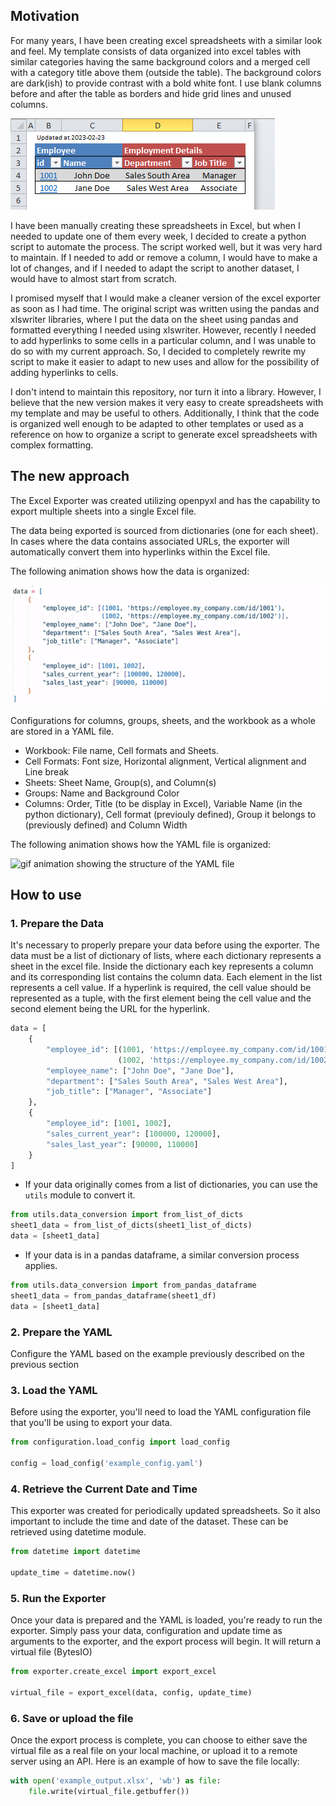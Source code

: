 ## Motivation

For many years, I have been creating excel spreadsheets with a similar look and feel. My template consists of data organized into excel tables with similar categories having the same background colors and a merged cell with a category title above them (outside the table). The background colors are dark(ish) to provide contrast with a bold white font. I use blank columns before and after the table as borders and hide grid lines and unused columns.

![example of a excel sheet with the described template](images/img01_spreadsheet.png)

I have been manually creating these spreadsheets in Excel, but when I needed to update one of them every week, I decided to create a python script to automate the process. The script worked well, but it was very hard to maintain. If I needed to add or remove a column, I would have to make a lot of changes, and if I needed to adapt the script to another dataset, I would have to almost start from scratch.

I promised myself that I would make a cleaner version of the excel exporter as soon as I had time. The original script was written using the pandas and xlswriter libraries, where I put the data on the sheet using pandas and formatted everything I needed using xlswriter. However, recently I needed to add hyperlinks to some cells in a particular column, and I was unable to do so with my current approach. So, I decided to completely rewrite my script to make it easier to adapt to new uses and allow for the possibility of adding hyperlinks to cells.

I don't intend to maintain this repository, nor turn it into a library. However, I believe that the new version makes it very easy to create spreadsheets with my template and may be useful to others. Additionally, I think that the code is organized well enough to be adapted to other templates or used as a reference on how to organize a script to generate excel spreadsheets with complex formatting.


## The new approach

The Excel Exporter was created utilizing openpyxl and has the capability to export multiple sheets into a single Excel file.

The data being exported is sourced from dictionaries (one for each sheet). In cases where the data contains associated URLs, the exporter will automatically convert them into hyperlinks within the Excel file.

The following animation shows how the data is organized:
   
![gif animation showing the structure of data](images/img02_data.gif)

 Configurations for columns, groups, sheets, and the workbook as a whole are stored in a YAML file.
 - Workbook: File name, Cell formats and Sheets.
 - Cell Formats: Font size, Horizontal alignment, Vertical alignment and Line break
 - Sheets: Sheet Name, Group(s), and Column(s)
 - Groups: Name and Background Color
 - Columns: Order, Title (to be display in Excel), Variable Name (in the python dictionary), Cell format (previouly defined), Group it belongs to (previously defined) and  Column Width
 
 The following animation shows how the YAML file is organized:

![gif animation showing the structure of the YAML file](images/img03_yaml.gif)

## How to use

### 1. Prepare the Data
It's necessary to properly prepare your data before using the exporter.
The data must be a list of dictionary of lists, where each dictionary represents a sheet in the excel file.
Inside the dictionary each key represents a column and its corresponding list contains the column data. Each element in the list represents a cell value.
If a hyperlink is required, the cell value should be represented as a tuple, with the first element being the cell value and the second element being the URL for the hyperlink.
```python
data = [
    {
        "employee_id": [(1001, 'https://employee.my_company.com/id/1001'),
                        (1002, 'https://employee.my_company.com/id/1002')],
        "employee_name": ["John Doe", "Jane Doe"],
        "department": ["Sales South Area", "Sales West Area"],
        "job_title": ["Manager", "Associate"]
    },
    {
        "employee_id": [1001, 1002],
        "sales_current_year": [100000, 120000],
        "sales_last_year": [90000, 110000]
    }
]
```

- If your data originally comes from a list of dictionaries, you can use the `utils` module to convert it.
```python
from utils.data_conversion import from_list_of_dicts
sheet1_data = from_list_of_dicts(sheet1_list_of_dicts)
data = [sheet1_data]
```
- If your data is in a pandas dataframe, a similar conversion process applies.
```python
from utils.data_conversion import from_pandas_dataframe
sheet1_data = from_pandas_dataframe(sheet1_df)
data = [sheet1_data]
```
### 2. Prepare the YAML
Configure the YAML based on the example previously described on the previous section


### 3. Load the YAML
Before using the exporter, you'll need to load the YAML configuration file that you'll be using to export your data.
```python
from configuration.load_config import load_config

config = load_config('example_config.yaml')
```

### 4. Retrieve the Current Date and Time
This exporter was created for periodically updated spreadsheets. So it also important to include the time and date of the dataset. These can be retrieved using datetime module.
```python
from datetime import datetime

update_time = datetime.now()
```

### 5. Run the Exporter
Once your data is prepared and the YAML is loaded, you're ready to run the exporter. Simply pass your data, configuration and update time as arguments to the exporter, and the export process will begin. It will return a virtual file (BytesIO)
```python
from exporter.create_excel import export_excel

virtual_file = export_excel(data, config, update_time)
```
### 6. Save or upload the file
Once the export process is complete, you can choose to either save the virtual file as a real file on your local machine, or upload it to a remote server using an API. Here is an example of how to save the file locally:
```python
with open('example_output.xlsx', 'wb') as file:
    file.write(virtual_file.getbuffer())
```